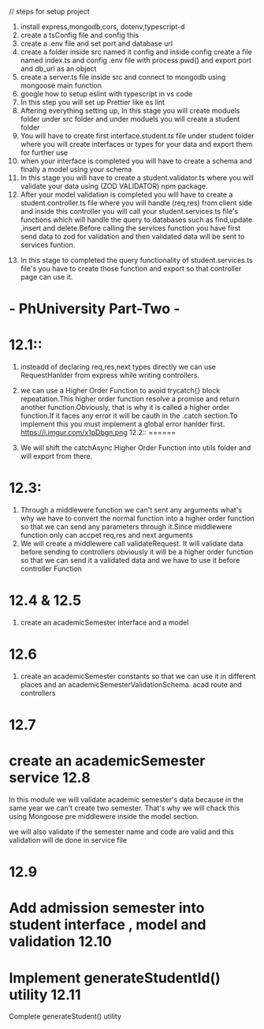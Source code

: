 // steps for setup project

1. install express,mongodb,cors, dotenv,typescript-d
2. create a tsConfig file and config this
3. create a .env file and set port and database url
4. create a folder inside src named it config and inside config create a file named index.ts and config .env file with process.pwd() and export port and db_url as an object
5. create a server.ts file inside src and connect to mongodb using mongoose main function
6. google how to setup eslint with typescript in vs code
7. In this step you will set up Prettier like es lint
8. Aftering everything setting up, In this stage you will create moduels folder under src folder and under moduels you will create a student folder
9. You will have to create first interface.student.ts file under student folder where you will create interfaces or types for your data and export them for further use
10. when your interface is completed you will have to create a schema and finally a model using your schema
11. In this stage you will have to create a student.validator.ts where you will validate your data using (ZOD VALIDATOR) npm package.
12. After your model validation is completed you will have to create a student.controller.ts file where you will handle (req,res) from client side and inside this controller you will call your student.services.ts file's functions which will handle the query to databases such as find,update ,insert and delete.Before calling the services function you have first send data to zod for validation and then validated data will be sent to services funtion.
13) In this stage to completed the query functionality of student.services.ts file's you have to create those function and export so that controller page can use it.



**- PhUniversity Part-Two -**
========================
12.1::
======
1) insteadd of declaring req,res,next types directly we can use RequestHanlder from express while writing controllers.

2) we can use a Higher Order Function to avoid trycatch{} block repeatation.This higher order function resolve a promise and return another function.Obviously, that is why it is called a higher order function.If it faces any error it will be cauth in the .catch section.To implement this you must implement a global error hanlder first.
https://i.imgur.com/x1pDbgn.png
12.2::
======
1) We will shift  the catchAsync Higher Order Function into utils folder and will export from there.

12.3: 
=====
1) Through a middlewere function we can't sent any arguments what's why we have to convert the normal function into a higher order function so that we can send any parameters through it.Since middlewere function only can accpet req,res and next arguments
2) We will create a middlewere call validateRequest. It will validate data before sending to controllers obviously it will be a higher order function so that we can send it a validated data and we have to use it 
before controller Function

12.4 & 12.5
=====
1) create an academicSemester interface and a model

12.6 
=====
1) create an academicSemester constants so that we can use it in different places and an academicSemesterValidationSchema. acad route and controllers 

12.7 
==== 
create an academicSemester service
12.8 
===== 
In this module we will validate academic semester's data because in the same year we can't create two semester. That's why we will chack this using Mongoose pre middlewere inside the model section.

we will also validate if the semester name and code are valid and this validation will de done in service file

12.9
======
 Add admission semester into student interface , model and validation
 12.10
 =======
  Implement generateStudentId() utility
  12.11
  =======
  Complete generateStudent() utility